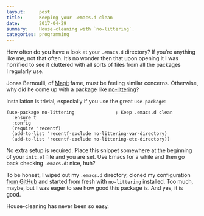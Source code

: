 ```yaml
---
layout:     post
title:      Keeping your .emacs.d clean
date:       2017-04-29
summary:    House-cleaning with `no-littering`.
categories: programming
---
```


How often do you have a look at your `.emacs.d` directory? If you’re anything
like me, not that often. It’s no wonder then that upon opening it I was
horrified to see it cluttered with all sorts of files from all the packages
I regularly use.

Jonas Bernoulli, of [Magit](https://magit.vc/) fame, must be feeling similar
concerns. Otherwise, why did he come up with a package
like [no-littering](https://github.com/tarsius/no-littering)?

Installation is trivial, especially if you use the great `use-package`:

``` emacs-lisp
(use-package no-littering               ; Keep .emacs.d clean
  :ensure t
  :config
  (require 'recentf)
  (add-to-list 'recentf-exclude no-littering-var-directory)
  (add-to-list 'recentf-exclude no-littering-etc-directory))
```

No extra setup is required. Place this snippet somewhere at the beginning of
your `init.el` file and you are set. Use Emacs for a while and then go back
checking `.emacs.d`: nice, huh?

To be honest, I wiped out my `.emacs.d` directory, cloned my
configuration [from GitHub](https://github.com/manuel-uberti/.emacs.d) and
started from fresh with `no-littering` installed. Too much, maybe, but I was
eager to see how good this package is. And yes, it is good.

House-cleaning has never been so easy.
